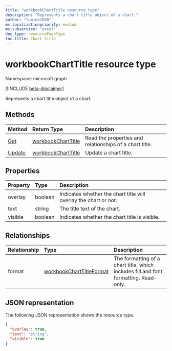 ```yaml
---
title: "workbookChartTitle resource type"
description: "Represents a chart title object of a chart."
author: "lumine2008"
ms.localizationpriority: medium
ms.subservice: "excel"
doc_type: resourcePageType
toc.title: Chart title
---
```


# workbookChartTitle resource type

Namespace: microsoft.graph

[!INCLUDE [beta-disclaimer](../../includes/beta-disclaimer.md)]

Represents a chart title object of a chart.


## Methods

| Method		   | Return Type	|Description|
|:---------------|:--------|:----------|
|[Get](../api/charttitle-get.md) | [workbookChartTitle](workbookcharttitle.md) |Read the properties and relationships of a chart title.|
|[Update](../api/charttitle-update.md) | [workbookChartTitle](workbookcharttitle.md)	|Update a chart title. |

## Properties

| Property	   | Type	|Description|
|:---------------|:--------|:----------|
|overlay|boolean|Indicates whether the chart title will overlay the chart or not.|
|text|string|The title text of the chart.|
|visible|boolean|Indicates whether the chart title is visible.|

## Relationships

| Relationship | Type	|Description|
|:---------------|:--------|:----------|
|format|[workbookChartTitleFormat](workbookcharttitleformat.md)|The formatting of a chart title, which includes fill and font formatting. Read-only.|

## JSON representation

The following JSON representation shows the resource type.

<!-- {
  "blockType": "resource",
  "baseType": "microsoft.graph.entity",
  "optionalProperties": [

  ],
  "@odata.type": "microsoft.graph.workbookChartTitle"
}-->

```json
{
  "overlay": true,
  "text": "string",
  "visible": true
}

```

<!-- uuid: 8fcb5dbc-d5aa-4681-8e31-b001d5168d79
2015-10-25 14:57:30 UTC -->
<!--
{
  "type": "#page.annotation",
  "description": "ChartTitle resource",
  "keywords": "",
  "section": "documentation",
  "tocPath": "",
  "suppressions": []
}
-->


